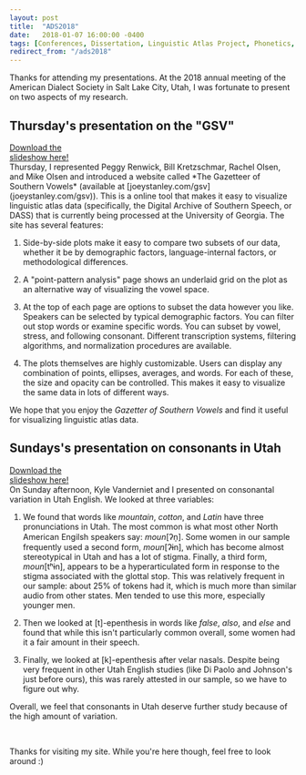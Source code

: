 ```yaml
---
layout: post
title:  "ADS2018"
date:   2018-01-07 16:00:00 -0400
tags: [Conferences, Dissertation, Linguistic Atlas Project, Phonetics, Presentations, Research, Utah]
redirect_from: "/ads2018"
---
```


Thanks for attending my presentations. At the 2018 annual meeting of the American Dialect Society in Salt Lake City, Utah, I was fortunate to present on two aspects of my research. 

## Thursday's presentation on the "GSV"

<div class="biglink"><a href="/downloads/180105-ads2018-gsv.pdf" title="ADS2018 slides" class="nodot">Download the<br />slideshow here!</a></div>Thursday, I represented Peggy Renwick, Bill Kretzschmar, Rachel Olsen, and Mike Olsen and introduced a website called *The Gazetteer of Southern Vowels* (available at [joeystanley.com/gsv](joeystanley.com/gsv)). This is a online tool that makes it easy to visualize linguistic atlas data (specifically, the Digital Archive of Southern Speech, or DASS) that is currently being processed at the University of Georgia. The site has several features:

1. Side-by-side plots make it easy to compare two subsets of our data, whether it be by demographic factors, language-internal factors, or methodological differences.

1. A "point-pattern analysis" page shows an underlaid grid on the plot as an alternative way of visualizing the vowel space.

1. At the top of each page are options to subset the data however you like. Speakers can be selected by typical demographic factors. You can filter out stop words or examine specific words. You can subset by vowel, stress, and following consonant. Different transcription systems, filtering algorithms, and normalization procedures are available.

1. The plots themselves are highly customizable. Users can display any combination of points, ellipses, averages, and words. For each of these, the size and opacity can be controlled. This makes it easy to visualize the same data in lots of different ways.

We hope that you enjoy the *Gazetter of Southern Vowels* and find it useful for visualizing linguistic atlas data. 

## Sundays's presentation on consonants in Utah

<div class="biglink"><a href="/downloads/180108-ads2018-utah.pdf" title="ADS2018 slides" class="nodot">Download the<br />slideshow here!</a></div>On Sunday afternoon, Kyle Vanderniet and I presented on consonantal variation in Utah English. We looked at three variables:

1. We found that words like *mountain*, *cotton*, and *Latin* have three pronunciations in Utah. The most common is what most other North American Engilsh speakers say: *moun*[ʔn̩]. Some women in our sample frequently used a second form, *moun*[ʔɨn], which has become almost stereotypical in Utah and has a lot of stigma. Finally, a third form, *moun*[tʰɨn], appears to be a hyperarticulated form in response to the stigma associated with the glottal stop. This was relatively frequent in our sample: about 25% of tokens had it, which is much more than similar audio from other states. Men tended to use this more, especially younger men. 

1. Then we looked at [t]-epenthesis in words like *false*, *also*, and *else* and found that while this isn't particularly common overall, some women had it a fair amount in their speech.

1. Finally, we looked at [k]-epenthesis after velar nasals. Despite being very frequent in other Utah English studies (like Di Paolo and Johnson's just before ours), this was rarely attested in our sample, so we have to figure out why.

Overall, we feel that consonants in Utah deserve further study because of the high amount of variation.

<br/>

Thanks for visiting my site. While you're here though, feel free to look around :) 
